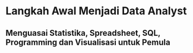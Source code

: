 # Langkah Awal Menjadi Data Analyst
## Menguasai Statistika, Spreadsheet, SQL, Programming dan Visualisasi untuk Pemula 
